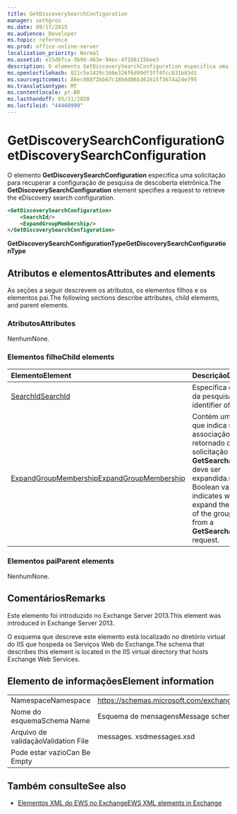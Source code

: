 ```yaml
---
title: GetDiscoverySearchConfiguration
manager: sethgros
ms.date: 09/17/2015
ms.audience: Developer
ms.topic: reference
ms.prod: office-online-server
localization_priority: Normal
ms.assetid: e15dbfca-3b9d-463e-94ec-4f1b6115bee3
description: O elemento GetDiscoverySearchConfiguration especifica uma solicitação para recuperar a configuração de pesquisa de descoberta eletrônica.
ms.openlocfilehash: 821c5e1429c160e326f6d99df3ff4fcc831b83d1
ms.sourcegitcommit: 88ec988f2bb67c1866d06b361615f3674a24e795
ms.translationtype: MT
ms.contentlocale: pt-BR
ms.lasthandoff: 05/31/2020
ms.locfileid: "44460999"
---
```

# <a name="getdiscoverysearchconfiguration"></a><span data-ttu-id="963d0-103">GetDiscoverySearchConfiguration</span><span class="sxs-lookup"><span data-stu-id="963d0-103">GetDiscoverySearchConfiguration</span></span>

<span data-ttu-id="963d0-104">O elemento **GetDiscoverySearchConfiguration** especifica uma solicitação para recuperar a configuração de pesquisa de descoberta eletrônica.</span><span class="sxs-lookup"><span data-stu-id="963d0-104">The **GetDiscoverySearchConfiguration** element specifies a request to retrieve the eDiscovery search configuration.</span></span> 
  
```XML
<GetDiscoverySearchConfiguration>
    <SearchId/>
    <ExpandGroupMembership/>
</GetDiscoverySearchConfiguration>
```

 <span data-ttu-id="963d0-105">**GetDiscoverySearchConfigurationType**</span><span class="sxs-lookup"><span data-stu-id="963d0-105">**GetDiscoverySearchConfigurationType**</span></span>
## <a name="attributes-and-elements"></a><span data-ttu-id="963d0-106">Atributos e elementos</span><span class="sxs-lookup"><span data-stu-id="963d0-106">Attributes and elements</span></span>

<span data-ttu-id="963d0-107">As seções a seguir descrevem os atributos, os elementos filhos e os elementos pai.</span><span class="sxs-lookup"><span data-stu-id="963d0-107">The following sections describe attributes, child elements, and parent elements.</span></span>
  
### <a name="attributes"></a><span data-ttu-id="963d0-108">Atributos</span><span class="sxs-lookup"><span data-stu-id="963d0-108">Attributes</span></span>

<span data-ttu-id="963d0-109">Nenhum</span><span class="sxs-lookup"><span data-stu-id="963d0-109">None.</span></span>
  
### <a name="child-elements"></a><span data-ttu-id="963d0-110">Elementos filho</span><span class="sxs-lookup"><span data-stu-id="963d0-110">Child elements</span></span>

|<span data-ttu-id="963d0-111">**Elemento**</span><span class="sxs-lookup"><span data-stu-id="963d0-111">**Element**</span></span>|<span data-ttu-id="963d0-112">**Descrição**</span><span class="sxs-lookup"><span data-stu-id="963d0-112">**Description**</span></span>|
|:-----|:-----|
|[<span data-ttu-id="963d0-113">SearchId</span><span class="sxs-lookup"><span data-stu-id="963d0-113">SearchId</span></span>](searchid.md) <br/> |<span data-ttu-id="963d0-114">Especifica o identificador da pesquisa.</span><span class="sxs-lookup"><span data-stu-id="963d0-114">Specifies the identifier of the search.</span></span>  <br/> |
|[<span data-ttu-id="963d0-115">ExpandGroupMembership</span><span class="sxs-lookup"><span data-stu-id="963d0-115">ExpandGroupMembership</span></span>](expandgroupmembership.md) <br/> |<span data-ttu-id="963d0-116">Contém um valor Boolean que indica se a associação do grupo retornado de uma solicitação **GetSearchableMailboxes** deve ser expandida.</span><span class="sxs-lookup"><span data-stu-id="963d0-116">Contains a Boolean value that indicates whether to expand the membership of the group returned from a **GetSearchableMailboxes** request.</span></span>  <br/> |
   
### <a name="parent-elements"></a><span data-ttu-id="963d0-117">Elementos pai</span><span class="sxs-lookup"><span data-stu-id="963d0-117">Parent elements</span></span>

<span data-ttu-id="963d0-118">Nenhum</span><span class="sxs-lookup"><span data-stu-id="963d0-118">None.</span></span>
  
## <a name="remarks"></a><span data-ttu-id="963d0-119">Comentários</span><span class="sxs-lookup"><span data-stu-id="963d0-119">Remarks</span></span>

<span data-ttu-id="963d0-120">Este elemento foi introduzido no Exchange Server 2013.</span><span class="sxs-lookup"><span data-stu-id="963d0-120">This element was introduced in Exchange Server 2013.</span></span>
  
<span data-ttu-id="963d0-121">O esquema que descreve este elemento está localizado no diretório virtual do IIS que hospeda os Serviços Web do Exchange.</span><span class="sxs-lookup"><span data-stu-id="963d0-121">The schema that describes this element is located in the IIS virtual directory that hosts Exchange Web Services.</span></span>
  
## <a name="element-information"></a><span data-ttu-id="963d0-122">Elemento de informações</span><span class="sxs-lookup"><span data-stu-id="963d0-122">Element information</span></span>

|||
|:-----|:-----|
|<span data-ttu-id="963d0-123">Namespace</span><span class="sxs-lookup"><span data-stu-id="963d0-123">Namespace</span></span>  <br/> |https://schemas.microsoft.com/exchange/services/2006/messages  <br/> |
|<span data-ttu-id="963d0-124">Nome do esquema</span><span class="sxs-lookup"><span data-stu-id="963d0-124">Schema Name</span></span>  <br/> |<span data-ttu-id="963d0-125">Esquema de mensagens</span><span class="sxs-lookup"><span data-stu-id="963d0-125">Message schema</span></span>  <br/> |
|<span data-ttu-id="963d0-126">Arquivo de validação</span><span class="sxs-lookup"><span data-stu-id="963d0-126">Validation File</span></span>  <br/> |<span data-ttu-id="963d0-127">messages. xsd</span><span class="sxs-lookup"><span data-stu-id="963d0-127">messages.xsd</span></span>  <br/> |
|<span data-ttu-id="963d0-128">Pode estar vazio</span><span class="sxs-lookup"><span data-stu-id="963d0-128">Can Be Empty</span></span>  <br/> ||
   
## <a name="see-also"></a><span data-ttu-id="963d0-129">Também consulte</span><span class="sxs-lookup"><span data-stu-id="963d0-129">See also</span></span>



- [<span data-ttu-id="963d0-130">Elementos XML do EWS no Exchange</span><span class="sxs-lookup"><span data-stu-id="963d0-130">EWS XML elements in Exchange</span></span>](ews-xml-elements-in-exchange.md)

